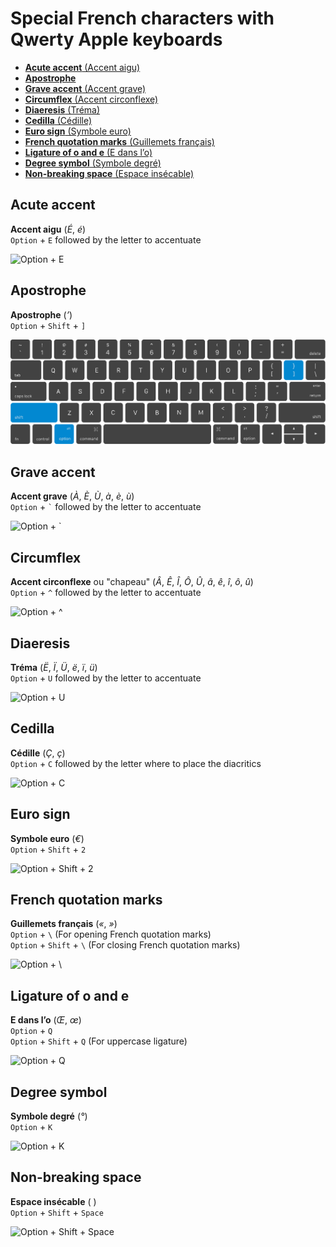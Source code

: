 # Special French characters with Qwerty Apple keyboards

- [**Acute accent** (Accent aigu)](#acute-accent)
- [**Apostrophe**](#apostrophe)
- [**Grave accent** (Accent grave)](#grave-accent)
- [**Circumflex** (Accent circonflexe)](#circumflex)
- [**Diaeresis** (Tréma)](#diaeresis)
- [**Cedilla** (Cédille)](#cedilla)
- [**Euro sign** (Symbole euro)](#euro-sign)
- [**French quotation marks** (Guillemets français)](#french-quotation-marks)
- [**Ligature of o and e** (E dans l’o)](#ligature-of-o-and-e)
- [**Degree symbol** (Symbole degré)](#degree-symbol)
- [**Non-breaking space** (Espace insécable)](#non-breaking-space)

## Acute accent

**Accent aigu** (*É*, *é*)  
`Option` + `E` followed by the letter to accentuate

![Option + E](img/macbook-qwerty-option-e.svg)

## Apostrophe

**Apostrophe** (*’*)  
`Option` + `Shift` + `]`

![Option + Shift + Closing Bracket](img/macbook-qwerty-option-shift-closing-bracket.svg) 

## Grave accent

**Accent grave** (*À*, *È*, *Ù*, *à*, *è*, *ù*)  
`Option` + `` ` `` followed by the letter to accentuate

![Option + `](img/macbook-qwerty-option-backtick.svg)  

## Circumflex

**Accent circonflexe** ou "chapeau" (*Â*, *Ê*, *Î*, *Ô*, *Û*, *â*, *ê*, *î*, *ô*, *û*)  
`Option` + `^` followed by the letter to accentuate

![Option + ^](img/macbook-qwerty-option-caret.svg)  

## Diaeresis

**Tréma** (*Ë*, *Ï*, *Ü*, *ë*, *ï*, *ü*)  
`Option` + `U` followed by the letter to accentuate

![Option + U](img/macbook-qwerty-option-u.svg)  

## Cedilla

**Cédille** (*Ç*, *ç*)  
`Option` + `C` followed by the letter where to place the diacritics

![Option + C](img/macbook-qwerty-option-c.svg)  

## Euro sign

**Symbole euro** (*€*)  
`Option` + `Shift` + `2`

![Option + Shift + 2](img/macbook-qwerty-option-shift-2.svg)  

## French quotation marks

**Guillemets français** (*«*, *»*)  
`Option` + `\` (For opening French quotation marks)  
`Option` + `Shift` + `\` (For closing French quotation marks)

![Option + \\](img/macbook-qwerty-option-backslash.svg)  

## Ligature of o and e

**E dans l’o** (*Œ*, *œ*)  
`Option` + `Q`  
`Option` + `Shift` + `Q` (For uppercase ligature)

![Option + Q](img/macbook-qwerty-option-q.svg)

## Degree symbol

**Symbole degré** (*°*)  
`Option` + `K`

![Option + K](img/macbook-qwerty-option-k.svg)  

## Non-breaking space

**Espace insécable** ( )  
`Option` + `Shift` + `Space`

![Option + Shift + Space](img/macbook-qwerty-option-shift-space.svg)  
